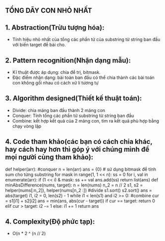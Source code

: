 ## TỔNG DÃY CON NHỎ NHẤT
## 1. Abstraction(Trừu tượng hóa):
  + Tính hiệu nhỏ nhất của tổng các phần tử của substring từ string ban đầu với biến target đề bài cho.   
## 2. Pattern recognition(Nhận dạng mẫu):
  + Kĩ thuật được áp dụng: chia để trị, bitmask.
  + Đặc điểm nhận dạng: bài toán ban đầu có thể chia thành các bài toán con không gối nhau có cách xử lí tương tự
## 3. Algorithm designed(Thiết kế thuật toán):
  + Divide: chia mảng ban đầu thành 2 mảng con
  + Conquer: Tính tổng các phần tử substring  từ string ban đầu
  + Combine: kết hợp kết quả của 2 mảng con, tìm ra kết quả phù hợp bằng chạy vòng lặp
## 4. Code tham khảo(các bạn có cách chia khác, hay cách hay hơn thì góp ý với chúng mình để mọi người cùng tham khảo):
def helper(arr): #conquer
    n = len(arr)
    ans = {0}
    # sử dụng bitmask để tính sum cho từng substring
    for mask in range(1, 1 << n):
        ss = 0
        for i, val in enumerate(arr):
            if (1 << i) & mask:
                    ss += val
        ans.add(ss)
    return list(ans)
def minAbsDifference(nums, target):
    n = len(nums)
    n_2 = n // 2
    s1, s2 = helper(nums[:n_2]), helper(nums[n_2 :]) #divide
    s1.sort()
    s2.sort()
    ans = abs(target)
    i1, i2 = 0, len(s2) - 1
    while i1 < len(s1) and i2 >= 0: #combine
        cur = s1[i1] + s2[i2]
        ans = min(ans, abs(cur - target))
        if cur == target:
            return 0
        elif cur > target:
            i2 -= 1
        else:
            i1 += 1
    return ans
  
 
 ## 4. Complexity(Độ phức tạp):
   + O(n * 2 ^ (n // 2)
